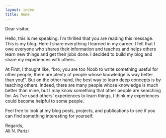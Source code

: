 ```yaml
---
layout: index
title: Home
---
```

Dear visitor,

Hello, this is me speaking. I’m thrilled that you are reading this message. This is my blog. Here I share everything I learned in my career. I felt that I owe everyone who shares their information and teaches and helps others learn new things and get their jobs done. I decided to build my blog and share my experiences with others.

At First, I thought like, “bro; you are too Noob to write something useful for other people; there are plenty of people whose knowledge is way better than you!”. But on the other hand, the best way to learn deep concepts is by teaching others. Indeed, there are many people whose knowledge is much better than mine, but I may know something that other people are searching for. As I’ve used others’ experiences to learn things, I think my experiences could become helpful to some people.

Feel free to look at my blog posts, projects, and publications to see if you can find something interesting for yourself.

Regards,<br>
Ali N. Parizi





